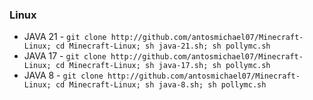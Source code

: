 ### Linux

- JAVA 21 - `git clone http://github.com/antosmichael07/Minecraft-Linux; cd Minecraft-Linux; sh java-21.sh; sh pollymc.sh`
- JAVA 17 - `git clone http://github.com/antosmichael07/Minecraft-Linux; cd Minecraft-Linux; sh java-17.sh; sh pollymc.sh`
- JAVA 8 - `git clone http://github.com/antosmichael07/Minecraft-Linux; cd Minecraft-Linux; sh java-8.sh; sh pollymc.sh`
